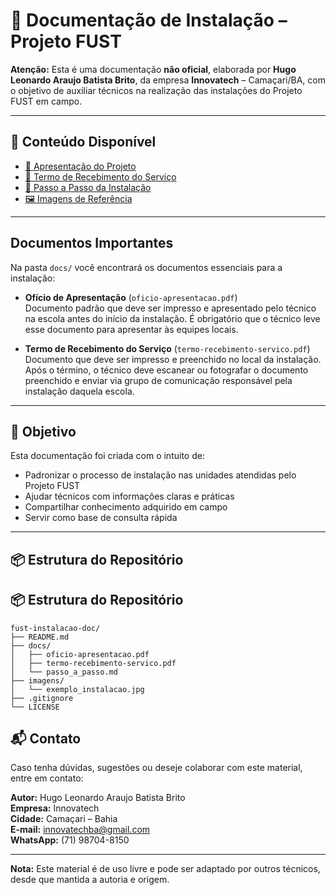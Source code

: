 # 📘 Documentação de Instalação – Projeto FUST

**Atenção:** Esta é uma documentação **não oficial**, elaborada por **Hugo Leonardo Araujo Batista Brito**, da empresa **Innovatech** – Camaçari/BA, com o objetivo de auxiliar técnicos na realização das instalações do Projeto FUST em campo.

---

## 📁 Conteúdo Disponível

- [📄 Apresentação do Projeto](docs/oficio-apresentacao.pdf)
- [📝 Termo de Recebimento do Serviço](docs/termo-recebimento-servico.pdf)
- [🔧 Passo a Passo da Instalação](docs/passo_a_passo.md)
- [🖼️ Imagens de Referência](imagens/)

---

## Documentos Importantes

Na pasta `docs/` você encontrará os documentos essenciais para a instalação:

- **Ofício de Apresentação** (`oficio-apresentacao.pdf`)  
  Documento padrão que deve ser impresso e apresentado pelo técnico na escola antes do início da instalação. É obrigatório que o técnico leve esse documento para apresentar às equipes locais.

- **Termo de Recebimento do Serviço** (`termo-recebimento-servico.pdf`)  
  Documento que deve ser impresso e preenchido no local da instalação. Após o término, o técnico deve escanear ou fotografar o documento preenchido e enviar via grupo de comunicação responsável pela instalação daquela escola.

---

## 📌 Objetivo

Esta documentação foi criada com o intuito de:

- Padronizar o processo de instalação nas unidades atendidas pelo Projeto FUST
- Ajudar técnicos com informações claras e práticas
- Compartilhar conhecimento adquirido em campo
- Servir como base de consulta rápida

---

## 📦 Estrutura do Repositório
## 📦 Estrutura do Repositório

```
fust-instalacao-doc/
├── README.md
├── docs/
│   ├── oficio-apresentacao.pdf
│   ├── termo-recebimento-servico.pdf
│   └── passo_a_passo.md
├── imagens/
│   └── exemplo_instalacao.jpg
├── .gitignore
└── LICENSE
```
## 📬 Contato

Caso tenha dúvidas, sugestões ou deseje colaborar com este material, entre em contato:

**Autor:** Hugo Leonardo Araujo Batista Brito  
**Empresa:** Innovatech  
**Cidade:** Camaçari – Bahia  
**E-mail:** innovatechba@gmail.com  
**WhatsApp:** (71) 98704-8150

---

**Nota:** Este material é de uso livre e pode ser adaptado por outros técnicos, desde que mantida a autoria e origem.